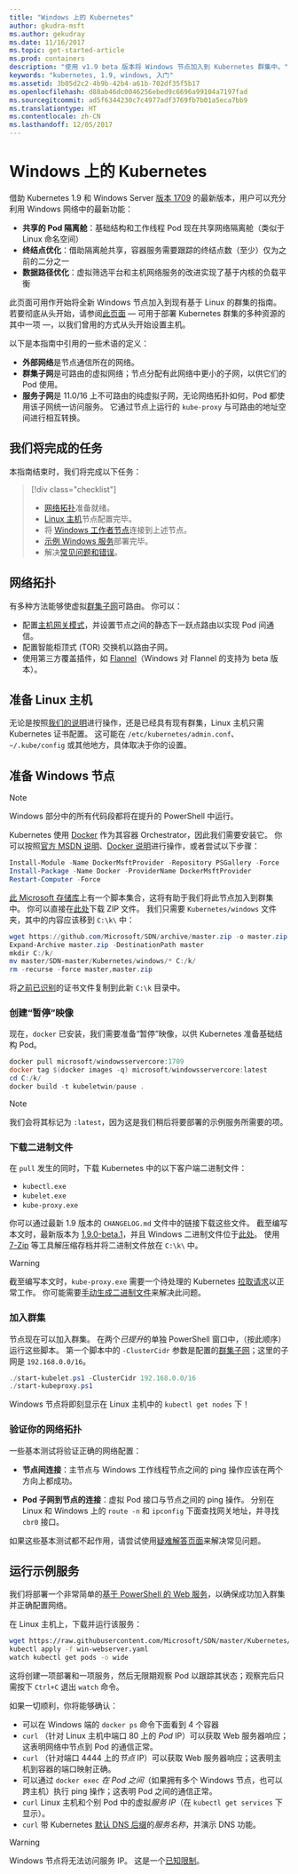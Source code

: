 ```yaml
---
title: "Windows 上的 Kubernetes"
author: gkudra-msft
ms.author: gekudray
ms.date: 11/16/2017
ms.topic: get-started-article
ms.prod: containers
description: "使用 v1.9 beta 版本将 Windows 节点加入到 Kubernetes 群集中。"
keywords: "kubernetes, 1.9, windows, 入门"
ms.assetid: 3b05d2c2-4b9b-42b4-a61b-702df35f5b17
ms.openlocfilehash: d88ab46dc0046256ebed9c6696a99104a7197fad
ms.sourcegitcommit: ad5f6344230c7c4977adf3769fb7b01a5eca7bb9
ms.translationtype: HT
ms.contentlocale: zh-CN
ms.lasthandoff: 12/05/2017
---
```

# <a name="kubernetes-on-windows"></a>Windows 上的 Kubernetes #
借助 Kubernetes 1.9 和 Windows Server [版本 1709](https://docs.microsoft.com/en-us/windows-server/get-started/whats-new-in-windows-server-1709#networking) 的最新版本，用户可以充分利用 Windows 网络中的最新功能：

  - **共享的 Pod 隔离舱**：基础结构和工作线程 Pod 现在共享网络隔离舱（类似于 Linux 命名空间）
  - **终结点优化**：借助隔离舱共享，容器服务需要跟踪的终结点数（至少）仅为之前的二分之一
  - **数据路径优化**：虚拟筛选平台和主机网络服务的改进实现了基于内核的负载平衡


此页面可用作开始将全新 Windows 节点加入到现有基于 Linux 的群集的指南。 若要彻底从头开始，请参阅[此页面](./creating-a-linux-master.md) &mdash; 可用于部署 Kubernetes 群集的多种资源的其中一项 &mdash;，以我们曾用的方式从头开始设置主机。


<a name="definitions"></a>以下是本指南中引用的一些术语的定义：

  - **外部网络**是节点通信所在的网络。
  - <a name="cluster-subnet-def"></a>**群集子网**是可路由的虚拟网络；节点分配有此网络中更小的子网，以供它们的 Pod 使用。
  - **服务子网**是 11.0/16 上不可路由的纯虚拟子网，无论网络拓扑如何，Pod 都使用该子网统一访问服务。 它通过节点上运行的 `kube-proxy` 与可路由的地址空间进行相互转换。


## <a name="what-we-will-accomplish"></a>我们将完成的任务 ##
本指南结束时，我们将完成以下任务：

> [!div class="checklist"]  
> * [网络拓扑](#network-topology)准备就绪。  
> * [Linux 主机](#preparing-the-linux-master)节点配置完毕。  
> * 将 [Windows 工作者节点](#preparing-a-windows-node)连接到上述节点。  
> * [示例 Windows 服务](#running-a-sample-service)部署完毕。  
> * 解决[常见问题和错误](./common-problems.md)。  


## <a name="network-topology"></a>网络拓扑 ##
有多种方法能够使虚拟[群集子网](#cluster-subnet-def)可路由。 你可以：

  - 配置[主机网关模式](./configuring-host-gateway-mode.md)，并设置节点之间的静态下一跃点路由以实现 Pod 间通信。
  - 配置智能柜顶式 (TOR) 交换机以路由子网。
  - 使用第三方覆盖插件，如 [Flannel](https://coreos.com/flannel/docs/latest/kubernetes.html)（Windows 对 Flannel 的支持为 beta 版本）。


## <a name="preparing-the-linux-master"></a>准备 Linux 主机 ##
无论是按照[我们的说明](./creating-a-linux-master.md)进行操作，还是已经具有现有群集，Linux 主机只需 Kubernetes 证书配置。 这可能在 `/etc/kubernetes/admin.conf`、`~/.kube/config` 或其他地方，具体取决于你的设置。


## <a name="preparing-a-windows-node"></a>准备 Windows 节点 ##
> [!Note]  
> Windows 部分中的所有代码段都将在提升的 PowerShell 中运行。

Kubernetes 使用 [Docker](https://www.docker.com/) 作为其容器 Orchestrator，因此我们需要安装它。 你可以按照[官方 MSDN 说明](virtualization/windowscontainers/manage-docker/configure-docker-daemon.md#install-docker)、[Docker 说明](https://store.docker.com/editions/enterprise/docker-ee-server-windows)进行操作，或者尝试以下步骤：

```powershell
Install-Module -Name DockerMsftProvider -Repository PSGallery -Force
Install-Package -Name Docker -ProviderName DockerMsftProvider
Restart-Computer -Force
```

[此 Microsoft 存储库](https://github.com/Microsoft/SDN)上有一个脚本集合，这将有助于我们将此节点加入到群集中。 你可以直接在[此处](https://github.com/Microsoft/SDN/archive/master.zip)下载 ZIP 文件。 我们只需要 `Kubernetes/windows` 文件夹，其中的内容应该移到 `C:\k\` 中：

```powershell
wget https://github.com/Microsoft/SDN/archive/master.zip -o master.zip
Expand-Archive master.zip -DestinationPath master
mkdir C:/k/
mv master/SDN-master/Kubernetes/windows/* C:/k/
rm -recurse -force master,master.zip
```

将[之前已识别](#preparing-the-linux-master)的证书文件复制到此新 `C:\k` 目录中。


### <a name="creating-the-pause-image"></a>创建“暂停”映像 ###
现在，`docker` 已安装，我们需要准备“暂停”映像，以供 Kubernetes 准备基础结构 Pod。

```powershell
docker pull microsoft/windowsservercore:1709
docker tag $(docker images -q) microsoft/windowsservercore:latest
cd C:/k/
docker build -t kubeletwin/pause .
```

> [!Note]  
> 我们会将其标记为 `:latest`，因为这是我们稍后将要部署的示例服务所需要的项。


### <a name="downloading-binaries"></a>下载二进制文件 ###
在 `pull` 发生的同时，下载 Kubernetes 中的以下客户端二进制文件：

  - `kubectl.exe`
  - `kubelet.exe`
  - `kube-proxy.exe`

你可以通过最新 1.9 版本的 `CHANGELOG.md` 文件中的链接下载这些文件。 截至编写本文时，最新版本为 [1.9.0-beta.1](https://github.com/kubernetes/kubernetes/releases/tag/v1.9.0-beta.1)，并且 Windows 二进制文件位于[此处](https://dl.k8s.io/v1.9.0-beta.1/kubernetes-node-windows-amd64.tar.gz)。 使用 [7-Zip](http://www.7-zip.org/) 等工具解压缩存档并将二进制文件放在 `C:\k\` 中。

> [!Warning]  
> 截至编写本文时，`kube-proxy.exe` 需要一个待处理的 Kubernetes [拉取请求](https://github.com/kubernetes/kubernetes/pull/56529)以正常工作。 你可能需要[手动生成二进制文件](./compiling-kubernetes-binaries.md)来解决此问题。


### <a name="joining-the-cluster"></a>加入群集 ###
节点现在可以加入群集。 在两个*已提升*的单独 PowerShell 窗口中，（按此顺序）运行这些脚本。 第一个脚本中的 `-ClusterCidr` 参数是配置的[群集子网](#cluster-subnet-def)；这里的子网是 `192.168.0.0/16`。

```powershell
./start-kubelet.ps1 -ClusterCidr 192.168.0.0/16
./start-kubeproxy.ps1
```

Windows 节点将即刻显示在 Linux 主机中的 `kubectl get nodes` 下！


### <a name="validating-your-network-topology"></a>验证你的网络拓扑 ###
一些基本测试将验证正确的网络配置：

  - **节点间连接**：主节点与 Windows 工作线程节点之间的 ping 操作应该在两个方向上都成功。

  - **Pod 子网到节点的连接**：虚拟 Pod 接口与节点之间的 ping 操作。 分别在 Linux 和 Windows 上的 `route -n` 和 `ipconfig` 下面查找网关地址，并寻找 `cbr0` 接口。

如果这些基本测试都不起作用，请尝试使用[疑难解答页面](./common-problems.md#network-connectivity)来解决常见问题。


## <a name="running-a-sample-service"></a>运行示例服务 ##
我们将部署一个非常简单的[基于 PowerShell 的 Web 服务](https://github.com/Microsoft/SDN/blob/master/Kubernetes/WebServer.yaml)，以确保成功加入群集并正确配置网络。


在 Linux 主机上，下载并运行该服务：

```bash
wget https://raw.githubusercontent.com/Microsoft/SDN/master/Kubernetes/WebServer.yaml -O win-webserver.yaml
kubectl apply -f win-webserver.yaml
watch kubectl get pods -o wide
```

这将创建一项部署和一项服务，然后无限期观察 Pod 以跟踪其状态；观察完后只需按下 `Ctrl+C` 退出 `watch` 命令。


如果一切顺利，你将能够确认：

  - 可以在 Windows 端的 `docker ps` 命令下面看到 4 个容器
  - `curl` （针对 Linux 主机中端口 80 上的 *Pod* IP）可以获取 Web 服务器响应；这表明网络中节点到 Pod 的通信正常。
  - `curl` （针对端口 4444 上的*节点* IP）可以获取 Web 服务器响应；这表明主机到容器的端口映射正确。
  - 可以通过 `docker exec` *在 Pod 之间*（如果拥有多个 Windows 节点，也可以跨主机）执行 ping 操作；这表明 Pod 之间的通信正常。
  - `curl` Linux 主机和个别 Pod 中的虚拟*服务 IP*（在 `kubectl get services` 下显示）。
  - `curl` 带 Kubernetes [默认 DNS 后缀](https://kubernetes.io/docs/concepts/services-networking/dns-pod-service/#services)的*服务名称*，并演示 DNS 功能。

> [!Warning]  
> Windows 节点将无法访问服务 IP。 这是一个[已知限制](./common-problems.md#common-windows-errors)。

